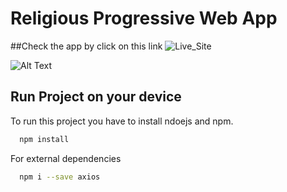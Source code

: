 
# Religious Progressive Web App
##Check the app by click on this link 
![Live_Site](https://testing12-pi.vercel.app/)

![Alt Text](https://media.giphy.com/media/G18UNyBOePO8r0yrlI/giphy.gif)


## Run Project on your device

To run this project you have to install ndoejs and npm.

```bash
  npm install
```
For external dependencies

  
```bash
  npm i --save axios 
```



  
